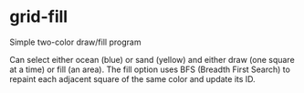 # grid-fill
Simple two-color draw/fill program

Can select either ocean (blue) or sand (yellow) and either draw (one square at a time) or fill (an area).  The fill option uses BFS (Breadth First Search) to repaint each adjacent square of the same color and update its ID.
